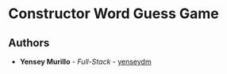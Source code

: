 
# Constructor Word Guess Game

## Authors

* **Yensey Murillo** - *Full-Stack* - [yenseydm](https://github.com/yenseydm)


